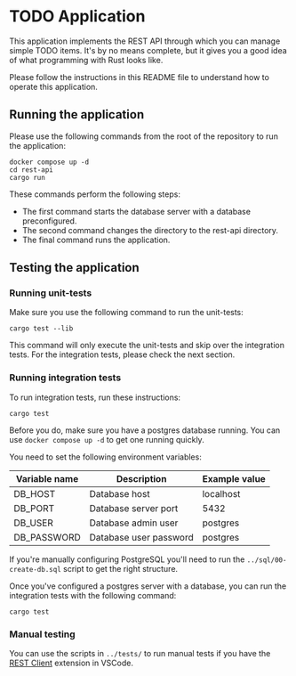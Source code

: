 # TODO Application

This application implements the REST API through which you can manage simple TODO items.
It's by no means complete, but it gives you a good idea of what programming with Rust looks like.

Please follow the instructions in this README file to understand how to operate this application.

## Running the application

Please use the following commands from the root of the repository to run the application:

```shell
docker compose up -d
cd rest-api
cargo run
```

These commands perform the following steps:

* The first command starts the database server with a database preconfigured.
* The second command changes the directory to the rest-api directory.
* The final command runs the application.

## Testing the application

### Running unit-tests

Make sure you use the following command to run the unit-tests:

```shell
cargo test --lib
```

This command will only execute the unit-tests and skip over the integration tests.
For the integration tests, please check the next section.

### Running integration tests

To run integration tests, run these instructions:

```shell
cargo test
```

Before you do, make sure you have a postgres database running.
You can use `docker compose up -d` to get one running quickly.

You need to set the following environment variables:

| Variable name | Description            | Example value |
| ------------- | ---------------------- | ------------- |
| DB_HOST       | Database host          | localhost     |
| DB_PORT       | Database server port   | 5432          |
| DB_USER       | Database admin user    | postgres      |
| DB_PASSWORD   | Database user password | postgres      |

If you're manually configuring PostgreSQL you'll need to run
the `../sql/00-create-db.sql` script to get the right structure.

Once you've configured a postgres server with a database, you can run the 
integration tests with the following command:

```shell
cargo test
```

### Manual testing

You can use the scripts in `../tests/` to run manual tests if you have the 
[REST Client](https://marketplace.visualstudio.com/items?itemName=humao.rest-client) extension in VSCode.
